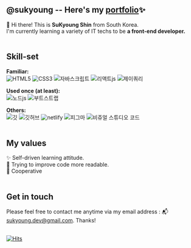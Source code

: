 ## @sukyoung -- Here's my <a href="https://sukyoungshin.github.io/">portfolio</a>✨

👋 Hi there! This is <b>SuKyoung Shin</b> from South Korea.<br>
I'm currently learning a variety of IT techs to be <b>a front-end developer.</b> <br><br>

## Skill-set
**Familiar:** <br/>
<img src="https://img.shields.io/badge/-HTML5-%23E34F26?&logo=html5&logoColor=white" alt="HTML5"> 
<img src="https://img.shields.io/badge/-CSS3-%231572B6?&logo=css3&logoColor=white" alt="CSS3"> 
<img src="https://img.shields.io/badge/-JavaScript-%23F7DF1E?&logo=JavaScript&logoColor=white" alt="자바스크립트"> 
<img src="https://img.shields.io/badge/-React.js-%2361DAFB?&logo=react&logoColor=white" alt="리액트js">
<img src="https://img.shields.io/badge/-jQuery-%230769AD?&logo=jquery&logoColor=white" alt="제이쿼리"> 

**Used once (at least):**  <br/>
<img src="https://img.shields.io/badge/-Node.js-%23339933?&logo=node&logoColor=white" alt="노드js"> 
<img src="https://img.shields.io/badge/-Bootstrap-%237952B3?&logo=bootstrap&logoColor=white" alt="부트스트랩">  

**Others:** <br/>
<img src="https://img.shields.io/badge/-Git-%23F05032?&logo=git&logoColor=white" alt="깃"> 
<img src="https://img.shields.io/badge/-GitHub-%23181717?&logo=github&logoColor=white" alt="깃허브"> 
<img src="https://img.shields.io/badge/-netlify-%2300C7B7?&logo=netlify&logoColor=white" alt="netlify"> 
<img src="https://img.shields.io/badge/-Figma-%23F24E1E?&logo=figma&logoColor=white" alt="피그마"> 
<img src="https://img.shields.io/badge/-Visual%20Studio%20Code-%23007ACC?&logo=visualstudiocode&logoColor=white" alt="비쥬얼 스튜디오 코드">  <br><br>

## My values
✨ Self-driven learning attitude. <br/>
🧐 Trying to improve code more readable. <br/>
🤝 Cooperative <br/><br>

## Get in touch
Please feel free to contact me anytime via my email address : 📬sukyoung.dev@gmail.com. Thanks! <br/><br/>

[![Hits](https://hits.seeyoufarm.com/api/count/incr/badge.svg?url=https%3A%2F%2Fgithub.com%2Fsukyoungshin%2Fhit-counter&count_bg=%2379C83D&title_bg=%23555555&icon=&icon_color=%23E7E7E7&title=hits&edge_flat=false)](https://hits.seeyoufarm.com)
